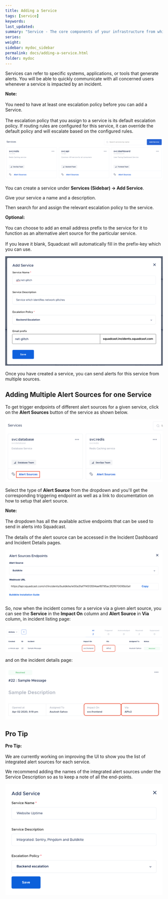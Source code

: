 ```yaml
---
title: Adding a Service
tags: [service]
keywords:
last_updated: 
summary: "Service - The core components of your infrastructure from which alerts are generated"
series:
weight:
sidebar: mydoc_sidebar
permalink: docs/adding-a-service.html
folder: mydoc
---
```


Services can refer to specific systems, applications, or tools that generate alerts. You will be able to quickly communicate with all concerned users whenever a service is impacted by an incident.

<div markdown="span" class="alert alert-info" role="alert">
    <i class="fa fa-info-circle"></i> 
    <b>Note:</b> 
    <br/><br/>You need to have at least one escalation policy before you can add a Service.
    <br/><br/>
    The escalation policy that you assign to a service is its default escalation policy. If routing rules are configured for this service, it can override the default policy and will escalate based on the configured rules.
</div>

![](images/adding_a_service_1.png)

You can create a service under **Services (Sidebar) → Add Service**.

Give your service a name and a description. 

Then search for and assign the relevant escalation policy to the service.

<div markdown="span" class="alert alert-warning" role="alert">
    <i class="fa fa-info-circle"></i> 
    <b>Optional:</b> 
    <br/><br/>You can choose to add an email address prefix to the service for it to function as an alternative alert source for the particular service. 
    <br/><br/>
    If you leave it blank, Squadcast will automatically fill in the prefix-key which you can use.
</div>

![](images/adding_a_service_2.png)

Once you have created a service, you can send alerts for this service from multiple sources.

## Adding Multiple Alert Sources for one Service

To get trigger endpoints of different alert sources for a given service, click on the **Alert Sources** button of the service as shown below.

![](images/adding_a_service_3.png)

Select the type of **Alert Source** from the dropdown and you'll get the corresponding triggering endpoint as well as a link to documentation on how to setup that alert source.

<div markdown="span" class="alert alert-info" role="alert">
    <i class="fa fa-info-circle"></i> 
    <b>Note:</b> 
    <br/><br/>The dropdown has all the available active endpoints that can be used to send in alerts into Squadcast.
    <br/><br/>
    The details of the alert source can be accessed in the Incident Dashboard and Incident Details pages.
</div>

![](images/adding_a_service_4.png)

So, now when the incident comes for a service via a given alert source, you can see the **Service** in the **Impact On** column and **Alert Source** in **Via** column, in incident listing page:

![](images/adding_a_service_5.png)

and on the incident details page: 

![](images/adding_a_service_6.png)

## Pro Tip

<div markdown="span" class="alert alert-success" role="alert">
    <i class="fa fa-check-square-o"></i> 
    <b>Pro Tip:</b> 
    <br/><br/>We are currently working on improving the UI to show you the list of integrated alert sources for each service.
</div>

We recommend adding the names of the integrated alert sources under the Service Description so as to keep a note of all the end-points. 

![](images/adding_a_service_7.png)
